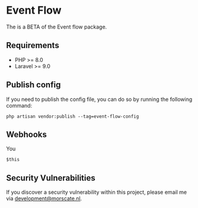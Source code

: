 # Event Flow
The is a BETA of the Event flow package.

## Requirements

- PHP >= 8.0
- Laravel >= 9.0

## Publish config
If you need to publish the config file, you can do so by running the following command:
```
php artisan vendor:publish --tag=event-flow-config
```

## Webhooks
You 
```
$this
```

## Security Vulnerabilities

If you discover a security vulnerability within this project, please email me via [development@morscate.nl](mailto:development@morscate.nl).
